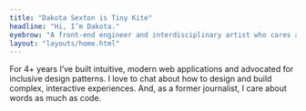 ```yaml
---
title: "Dakota Sexton is Tiny Kite"
headline: "Hi, I’m Dakota."
eyebrow: "A front-end engineer and interdisciplinary artist who cares about design, data, and storytelling."
layout: "layouts/home.html"
---
```


For 4+ years I’ve built intuitive, modern web applications and advocated for inclusive design patterns. I love to chat about how to design and build complex, interactive experiences. And, as a former journalist, I care about words as much as code.
